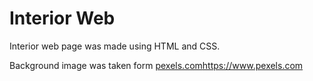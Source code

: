 # Interior Web

Interior web page was made using HTML and CSS.

Background image was taken form [pexels.com](https://www.pexels.com)https://www.pexels.com
